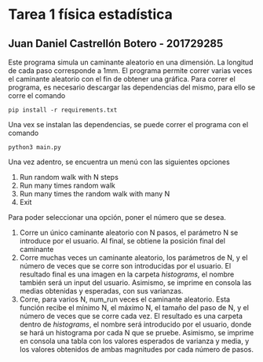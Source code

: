 # Tarea 1 física estadística
## Juan Daniel Castrellón Botero - 201729285

Este programa simula un caminante aleatorio en una dimensión. La longitud de cada paso corresponde a 1mm. El programa permite correr varias veces el caminante aleatorio con el fin de obtener una gráfica. Para correr el programa, es necesario descargar las dependencias del mismo, para ello se corre el comando

```
pip install -r requirements.txt
```
Una vex se instalan las dependencias, se puede correr el programa con el comando

```
python3 main.py
```

Una vez adentro, se encuentra un menú con las siguientes opciones

1. Run random walk with N steps
2. Run many times random walk
3. Run many times the random walk with many N
4. Exit

Para poder seleccionar una opción, poner el número que se desea. 

1) Corre un único caminante aleatorio con N pasos, el parámetro N se introduce por el usuario. Al final, se obtiene la posición final del caminante
2) Corre muchas veces un caminante aleatorio, los parámetros de N, y el número de veces que se corre son introducidas por el usuario. El resultado final es una imagen en la carpeta *histograms*, el nombre también será un input del usuario. Asimismo, se imprime en consola las medias obtenidas y esperadas, con sus varianzas.
3) Corre, para varios N, num_run veces el caminante aleatorio. Esta función recibe el mínimo N, el máximo N, el tamaño del paso de N, y el número de veces que se corre cada vez. El resultado es una carpeta dentro de *histograms*, el nombre será introducido por el usuario, donde se hará un histograma por cada N que se pruebe. Asimismo, se imprime en consola una tabla con los valores esperados de varianza y media, y los valores obtenidos de ambas magnitudes por cada número de pasos.
